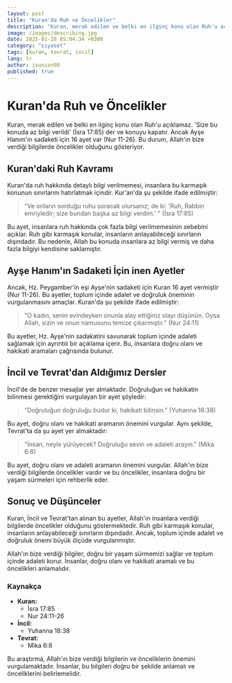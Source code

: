 ```yaml
---
layout: post
title: "Kuran'da Ruh ve Öncelikler"
description: "Kuran, merak edilen ve belki en ilginç konu olan Ruh'u açıklamaz. 'Size bu konuda az bilgi verildi' (İsra 17:85) der ve konuyu kapatır."
image: /images/describing.jpg
date: 2025-01-28 05:04:34 +0300
category: "siyaset"
tags: [kuran, tevrat, incil]
lang: tr
author: isunion99
published: true
---
```





# **Kuran'da Ruh ve Öncelikler**

Kuran, merak edilen ve belki en ilginç konu olan Ruh'u açıklamaz. 'Size bu konuda az bilgi verildi' (İsra 17:85) der ve konuyu kapatır. Ancak Ayşe Hanım'ın sadaketi için 16 ayet var (Nur 11-26). Bu durum, Allah'ın bize verdiği bilgilerde öncelikler olduğunu gösteriyor.

## Kuran'daki Ruh Kavramı

Kuran'da ruh hakkında detaylı bilgi verilmemesi, insanlara bu karmaşık konunun sınırlarını hatırlatmak içindir. Kur'an'da şu şekilde ifade edilmiştir:

> "Ve onların sorduğu ruhu soracak olursanız; de ki: 'Ruh, Rabbin emriyledir; size bundan başka az bilgi verdim.' " (İsra 17:85)

Bu ayet, insanlara ruh hakkında çok fazla bilgi verilmemesinin sebebini açıklar. Ruh gibi karmaşık konular, insanların anlayabileceği sınırların dışındadır. Bu nedenle, Allah bu konuda insanlara az bilgi vermiş ve daha fazla bilgiyi kendisine saklamıştır.

## Ayşe Hanım'ın Sadaketi İçin inen Ayetler

Ancak, Hz. Peygamber'in eşi Ayşe'nin sadaketi için Kuran 16 ayet vermiştir (Nur 11-26). Bu ayetler, toplum içinde adalet ve doğruluk öneminin vurgulanmasını amaçlar. Kuran'da şu şekilde ifade edilmiştir:

> "O kadın, senin evindeyken onunla alay ettiğiniz olayı düşünün. Oysa Allah, sizin ve onun namusunu temize çıkarmıştır." (Nur 24:11)

Bu ayetler, Hz. Ayşe'nin sadakatini savunarak toplum içinde adaleti sağlamak için ayrıntılı bir açıklama içerir. Bu, insanlara doğru olanı ve hakikati aramaları çağrısında bulunur.

## İncil ve Tevrat'dan Aldığımız Dersler

İncil'de de benzer mesajlar yer almaktadır. Doğruluğun ve hakikatin bilinmesi gerektiğini vurgulayan bir ayet şöyledir:

> "Doğruluğun doğruluğu budur ki, hakikati bilinsin." (Yuhanna 18:38)

Bu ayet, doğru olanı ve hakikati aramanın önemini vurgular. Aynı şekilde, Tevrat'ta da şu ayet yer almaktadır:

> "İnsan, neyle yürüyecek? Doğruluğu sevin ve adaleti arayın." (Mika 6:8)

Bu ayet, doğru olanı ve adaleti aramanın önemini vurgular. Allah'ın bize verdiği bilgilerde öncelikler vardır ve bu öncelikler, insanlara doğru bir yaşam sürmeleri için rehberlik eder.

## Sonuç ve Düşünceler

Kuran, İncil ve Tevrat'tan alınan bu ayetler, Allah'ın insanlara verdiği bilgilerde öncelikler olduğunu göstermektedir. Ruh gibi karmaşık konular, insanların anlayabileceği sınırların dışındadır. Ancak, toplum içinde adalet ve doğruluk önemi büyük ölçüde vurgulanmıştır.

Allah'ın bize verdiği bilgiler, doğru bir yaşam sürmemizi sağlar ve toplum içinde adaleti korur. İnsanlar, doğru olanı ve hakikati aramalı ve bu öncelikleri anlamalıdır.

### Kaynakça

- **Kuran:** 
  - İsra 17:85
  - Nur 24:11-26
- **İncil:** 
  - Yuhanna 18:38
- **Tevrat:** 
  - Mika 6:8

Bu araştırma, Allah'ın bize verdiği bilgilerin ve önceliklerin önemini vurgulamaktadır. İnsanlar, bu bilgileri doğru bir şekilde anlamalı ve önceliklerini belirlemelidir. 

